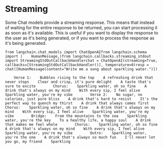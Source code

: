 Streaming
=========

Some Chat models provide a streaming response. This means that instead of waiting for the entire response to be returned, you can start processing it as soon as it's available. This is useful if you want to display the response to the user as it's being generated, or if you want to process the response as it's being generated.

    from langchain.chat_models import ChatOpenAIfrom langchain.schema import (    HumanMessage,)from langchain.callbacks.streaming_stdout import StreamingStdOutCallbackHandlerchat = ChatOpenAI(streaming=True, callbacks=[StreamingStdOutCallbackHandler()], temperature=0)resp = chat([HumanMessage(content="Write me a song about sparkling water.")])

        Verse 1:    Bubbles rising to the top    A refreshing drink that never stops    Clear and crisp, it's pure delight    A taste that's sure to excite        Chorus:    Sparkling water, oh so fine    A drink that's always on my mind    With every sip, I feel alive    Sparkling water, you're my vibe        Verse 2:    No sugar, no calories, just pure bliss    A drink that's hard to resist    It's the perfect way to quench my thirst    A drink that always comes first        Chorus:    Sparkling water, oh so fine    A drink that's always on my mind    With every sip, I feel alive    Sparkling water, you're my vibe        Bridge:    From the mountains to the sea    Sparkling water, you're the key    To a healthy life, a happy soul    A drink that makes me feel whole        Chorus:    Sparkling water, oh so fine    A drink that's always on my mind    With every sip, I feel alive    Sparkling water, you're my vibe        Outro:    Sparkling water, you're the one    A drink that's always so much fun    I'll never let you go, my friend    Sparkling